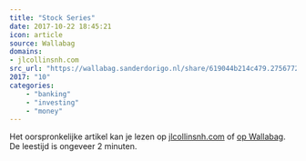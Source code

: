 ```yaml
---
title: "Stock Series"
date: 2017-10-22 18:45:21
icon: article
source: Wallabag
domains:
- jlcollinsnh.com
src_url: "https://wallabag.sanderdorigo.nl/share/619044b214c479.27567720"
2017: "10"
categories:
    - "banking"
    - "investing"
    - "money"
---
```

Het oorspronkelijke artikel kan je lezen op [jlcollinsnh.com](http://jlcollinsnh.com/stock-series/) of [op Wallabag](https://wallabag.sanderdorigo.nl/share/619044b214c479.27567720). De leestijd is ongeveer 2 minuten.